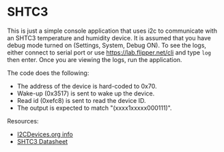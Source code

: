 # SHTC3

This is just a simple console application that uses i2c to communicate with an SHTC3 temperature and humidity device.  It is assumed that you have debug mode turned on (Settings, System, Debug ON).  To see the logs, either connect to serial port or use https://lab.flipper.net/cli and type ``log`` then enter.  Once you are viewing the logs, run the application.

The code does the following:
- The address of the device is hard-coded to 0x70.
- Wake-up (0x3517) is sent to wake up the device.
- Read id (0xefc8) is sent to read the device ID.
- The output is expected to match "(xxxx1xxxxx000111)".

Resources:
- [I2CDevices.org info](https://i2cdevices.org/devices/shtc3)
- [SHTC3 Datasheet](https://www.waveshare.com/w/upload/3/33/SHTC3_Datasheet.pdf)